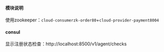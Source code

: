 #### 模块说明
使用zookeeper：`cloud-consumerzk-order80`+`cloud-provider-payment8004`
#### consul
显示注册状态检查：http://localhost:8500/v1/agent/checks